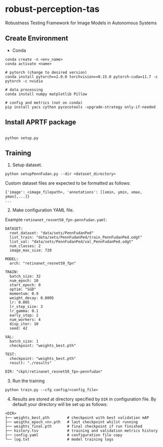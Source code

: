 # robust-perception-tas
Robustness Testing Framework for Image Models in Autonomous Systems

##  Create Environment

- Conda
```
conda create -n <env_name>
conda activate <name>

# pytorch (change to desired version)
conda install pytorch==2.0.0 torchvision==0.15.0 pytorch-cuda=11.7 -c pytorch -c nvidia

# data processing
conda install numpy matplotlib Pillow

# config and metrics (not on conda)
pip install yacs cython pycocotools -upgrade-strategy only-if-needed
```

## Install APRTF package
```

python setup.py
```

## Training

1. Setup dataset.
```
python setupPennFudan.py --dir <dataset_directory>
```
Custom dataset files are expected to be formatted as follows:
```
{'image': <image_filepath>, 'annotations': [[xmin, ymin, xmax, ymax],...]}
...
```


2. Make configuration YAML file. 

Example `retinanet_resnet50_fpn-pennfudan.yaml`:
```
DATASET:
  root_dataset: "data/sets/PennFudanPed"
  list_train: "data/sets/PennFudanPed/train_PennFudanPed.odgt"
  list_val: "data/sets/PennFudanPed/val_PennFudanPed.odgt"
  num_classes: 2
  image_max_size: 720

MODEL:
  arch: "retinanet_resnet50_fpn"

TRAIN:
  batch_size: 32
  num_epoch: 10
  start_epoch: 0
  optim: "SGD"
  momentum: 0.9
  weight_decay: 0.0005
  lr: 0.005
  lr_step_size: 3
  lr_gamma: 0.1
  early_stop: 2
  num_workers: 4
  disp_iter: 10
  seed: 42

VAL:
  batch_size: 1
  checkpoint: "weights_best.pth"

TEST:
  checkpoint: "weights_best.pth"
  result: "./results"

DIR: "ckpt/retinanet_resnet50_fpn-pennfudan"
```

3. Run the training
```
python train.py --cfg config/<config_file>
```

4. Results are stored at directory specified by `DIR` in configuration file. By default your directory will be set up as follows:
```
<DIR>
├── weights_best.pth        # checkpoint with best validation mAP
├── weigths_epoch_<n>.pth   # last checkpoint whilst running
├── weights_final.pth       # final checkpoint if run finished
├── history.tsv             # training and validation metrics history
├── config.yaml             # configuration file copy
└── log.txt                 # model training logs
```
